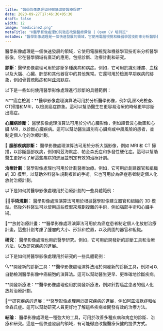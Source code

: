 ```yaml
---
title: "醫學影像處理如何徹底改變醫療保健"
date: 2023-09-27T17:46:36+05:30
draft: false
width: 12
image: "medicine2.png"
metaTitle: "H醫學影像處理如何徹底改變醫療保健 | Open CV 培訓班"
metaDes: "醫學影像處理是一個快速發展的領域，它使用電腦視覺和機器學習技術來分析醫學影像。它在醫學領域有廣泛的應用，包括診斷、治療計劃和研究。 |醫療保健 |醫療|藥物"
---
```


醫學影像處理是一個快速發展的領域，它使用電腦視覺和機器學習技術來分析醫學影像。它在醫學領域有廣泛的應用，包括診斷、治療計劃和研究。 <!--更多-->

**診斷**：醫學影像處理可用於診斷多種疾病和病症。例如，它可用於識別腫瘤、血栓以及大腦、心臟、肺部和其他器官中的其他異常。它還可用於檢測早期疾病的跡象，例如骨質疏鬆症和阿茲海默症。

以下是一些如何使用醫學影像處理進行診斷的具體範例：

♋**癌症檢測：**醫學影像處理演算法可用於分析醫學影像，例如乳房X光檢查、CT掃描和MRI，以檢測癌症跡象。這可以幫助醫生在更容易治療的時候更早診斷出癌症。

**心臟病診斷：** 醫學影像處理演算法可用於分析心臟影像，例如超音波心動圖和心臟 MRI，以診斷心臟疾病。這可以幫助醫生識別有心臟病或中風風險的患者，並制定個人化的治療計劃。

🧠 **腦部疾病診斷：** 醫學影像處理演算法可用於分析大腦影像，例如 MRI 和 CT 掃描，以診斷腦部疾病，例如阿茲海默症、帕金森氏症和多發性硬化症。這可以幫助醫生更好地了解這些疾病的進展並制定有效的治療計劃。

**治療計劃**：醫學影像處理也可用於計劃醫療治療。例如，它可用於創建器官和組織的 3D 模型，以幫助外科醫生規劃複雜的手術。它也可用於為癌症患者制定個人化放射治療計劃。

以下是如何將醫學影像處理用於治療計劃的一些具體範例：

👩‍⚕️**手術規劃：** 醫學影像處理演算法可用於根據醫學影像建立器官和組織的 3D 模型。然後外科醫生可以使用這些模型來規劃複雜的手術，例如腦部手術和心臟手術。

 🎯**放射治療計畫：**醫學影像處理演算法可用於為癌症患者制定個人化放射治療計畫。這些計劃考慮了腫瘤的大小、形狀和位置，以及周圍的器官和組織。

**研究**：
醫學影像處理也用於醫學研究。例如，它可用於開發新的診斷工具和治療方法，以及研究疾病的進展。

以下是如何將醫學影像處理用於研究的一些具體範例：

🔍**開發新的診斷工具：**醫學影像處理演算法用於開發新的診斷工具，例如可以自動檢測醫學影像中癌細胞的演算法。這可以幫助醫生更早、更準確地診斷疾病。

**開發新療法：**醫學影像處理也用於開發新療法，例如針對癌症患者的個人化放射治療計劃。

🧠**研究疾病的進展：**醫學影像處理用於研究疾病的進展，例如阿茲海默症和帕金森氏症。這可以幫助研究人員更好地了解這些疾病並開發有效的治療方法。

**結論**：
醫學影像處理是一種強大的工具，可用於改善多種疾病和病症的診斷、治療和研究。這是一個快速發展的領域，有可能徹底改變醫療保健的提供方式。